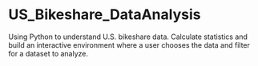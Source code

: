 # US_Bikeshare_DataAnalysis
Using Python to understand U.S. bikeshare data. Calculate statistics and build an interactive environment where a user chooses the data and filter for a dataset to analyze.
